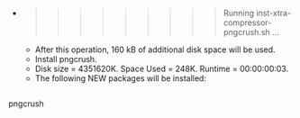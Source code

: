 * >>>>>>>>> Running inst-xtra-compressor-pngcrush.sh ...
  * After this operation, 160 kB of additional disk space will be used.
  * Install pngcrush.
  * Disk size = 4351620K. Space Used = 248K. Runtime = 00:00:00:03.
  * The following NEW packages will be installed:
  ```bash
pngcrush
  ```
